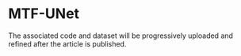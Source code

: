 # MTF-UNet

The associated code and dataset will be progressively uploaded and refined after the article is published.
